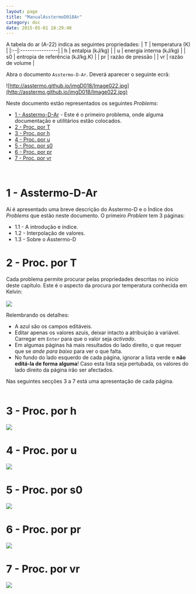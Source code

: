 ```yaml
---
layout: page
title: "ManualAsstermoD018Ar"
category: doc
date: 2015-05-01 18:29:40
---
```


A tabela do ar (A-22) indica as seguintes propriedades:
| T | temperatura (K) |
|:--|:----------------|
| h | entalpia (kJ/kg) |
| u | energia interna (kJ/kg) |
| s0 | entropia de referência (kJ/kg.K) |
| pr | razão de pressão |
| vr | razão de volume |

Abra o documento `Asstermo-D-Ar`. Deverá aparecer o seguinte ecrã:

![http://asstermo.github.io/imgD018/Image022.jpg](http://asstermo.github.io/imgD018/Image022.jpg)

Neste documento estão representados os seguintes _Problems_:
  * [1 - Asstermo-D-Ar](#1_-_Asstermo-D-Ar) - Este é o primeiro problema, onde alguma documentação e utilitários estão colocados.
  * [2 - Proc. por T](#2_-_Proc._por_T)
  * [3 - Proc. por h](#3_-_Proc._por_h)
  * [4 - Proc. por u](#4_-_Proc._por_u)
  * [5 - Proc. por s0](#5_-_Proc._por_s0)
  * [6 - Proc. por pr](#6_-_Proc._por_pr)
  * [7 - Proc. por vr](#7_-_Proc._por_vr)

<br>
<h1>1 - Asstermo-D-Ar</h1>
Aí é apresentado uma breve descrição do Asstermo-D e o Índice dos <i>Problems</i> que estão neste documento. O primeiro <i>Problem</i> tem 3 páginas:<br>
<ul><li>1.1 - A introdução e índice.<br>
</li><li>1.2 - Interpolação de valores.<br>
</li><li>1.3 - Sobre o Asstermo-D</li></ul>

<h1>2 - Proc. por T</h1>
Cada problema permite procurar pelas propriedades descritas no início deste capítulo. Este é o aspecto da procura por temperatura conhecida em Kelvin:<br>
<br>
<img src='http://asstermo.github.io/imgD018/Image025.jpg' />

Relembrando os detalhes:<br>
<ul><li>A azul são os campos editáveis.<br>
</li><li>Editar apenas os valores azuis, deixar intacto a atribuição à variável. Carregar em <code>Enter</code> para que o valor seja <i>activado</i>.<br>
</li><li>Em algumas páginas há mais resultados do lado direito, o que requer que se <i>ande para baixo</i> para ver o que falta.<br>
</li><li>No fundo do lado esquerdo de cada página, ignorar a lista verde e <b>não editá-la de forma alguma</b>! Caso esta lista seja pertubada, os valores do lado direito da página irão ser afectados.</li></ul>

Nas seguintes secções 3 a 7 está uma apresentação de cada página.<br>
<br>
<h1>3 - Proc. por h</h1>

<img src='http://asstermo.github.io/imgD018/Image026.jpg' />

<h1>4 - Proc. por u</h1>

<img src='http://asstermo.github.io/imgD018/Image027.jpg' />

<h1>5 - Proc. por s0</h1>

<img src='http://asstermo.github.io/imgD018/Image028.jpg' />

<h1>6 - Proc. por pr</h1>

<img src='http://asstermo.github.io/imgD018/Image029.jpg' />

<h1>7 - Proc. por vr</h1>

<img src='http://asstermo.github.io/imgD018/Image030.jpg' />

